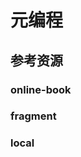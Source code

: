 # 元编程

<!--ts-->


<!-- Created by https://github.com/ekalinin/github-markdown-toc -->
<!-- Added by: kuanhsiaokuo, at: Sat Jul  9 22:46:14 CST 2022 -->

<!--te-->

## 参考资源

### online-book

### fragment

### local